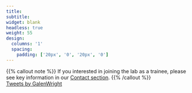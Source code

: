 ```yaml
---
title:
subtitle:
widget: blank
headless: true
weight: 55
design:
  columns: '1'
  spacing:
    padding: ['20px', '0', '20px', '0']
---
```

  

{{% callout note %}}
If you interested in joining the lab as a trainee, please see key information in our [Contact section](contact).
{{% /callout %}}
<br>
<a class="twitter-timeline tw-align-center" data-lang="en" data-width="1200" data-height="400" data-theme="dark" href="https://twitter.com/GalenWright?ref_src=twsrc%5Etfw">Tweets by GalenWright</a> <script async src="https://platform.twitter.com/widgets.js" charset="utf-8"></script>
